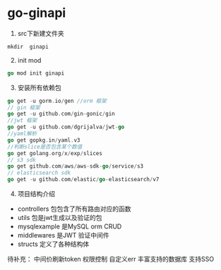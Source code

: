 # go-ginapi

1. src下新建文件夹

```go
mkdir  ginapi
```
2. init mod

```go
go mod init ginapi
```
3. 安装所有依赖包

```go
go get -u gorm.io/gen //orm 框架
// gin 框架
go get -u github.com/gin-gonic/gin
//jwt 框架
go get -u github.com/dgrijalva/jwt-go
//yaml解析
go get gopkg.in/yaml.v3
//判断slice是否包含某个数值
go get golang.org/x/exp/slices
// s3 sdk
go get github.com/aws/aws-sdk-go/service/s3
// elasticsearch sdk
go get -u github.com/elastic/go-elasticsearch/v7
```
4. 项目结构介绍
- controllers 包包含了所有路由对应的函数
- utils 包是jwt生成以及验证的包
- mysqlexample 是MySQL orm CRUD
- middlewares 是JWT 验证中间件
- structs 定义了各种结构体

待补充：
中间价刷新token
权限控制
自定义err
丰富支持的数据库
支持SSO
